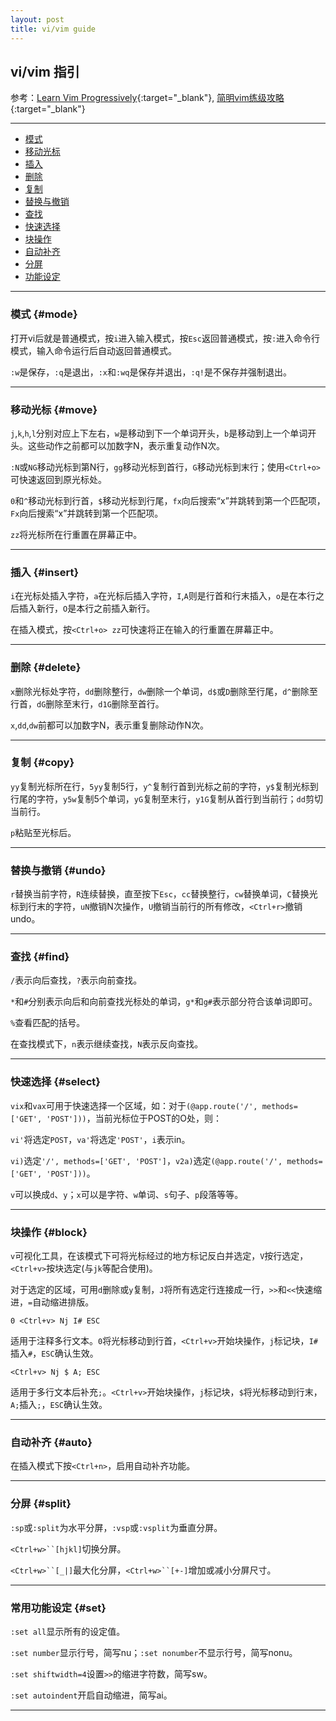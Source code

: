 ```yaml
---
layout: post
title: vi/vim guide
---
```

## vi/vim 指引

参考：[Learn Vim Progressively][ref1]{:target="_blank"}, [简明vim练级攻略][ref2]{:target="_blank"}

[ref1]:http://yannesposito.com/Scratch/en/blog/Learn-Vim-Progressively/
[ref2]:http://coolshell.cn/articles/5426.html

***

*   [模式](#mode)
*   [移动光标](#move)
*   [插入](#insert)
*   [删除](#delete)
*   [复制](#copy)
*   [替换与撤销](#undo)
*   [查找](#find)
*   [快速选择](#select)
*   [块操作](#block)
*   [自动补齐](#auto)
*   [分屏](#split)
*   [功能设定](#set)

***

### 模式 {#mode}

打开vi后就是普通模式，按`i`进入输入模式，按`Esc`返回普通模式，按`:`进入命令行模式，输入命令运行后自动返回普通模式。

`:w`是保存，`:q`是退出，`:x`和`:wq`是保存并退出，`:q!`是不保存并强制退出。

***

### 移动光标 {#move}

`j`,`k`,`h`,`l`分别对应上下左右，`w`是移动到下一个单词开头，`b`是移动到上一个单词开头。这些动作之前都可以加数字N，表示重复动作N次。

`:N`或`NG`移动光标到第N行，`gg`移动光标到首行，`G`移动光标到末行；使用`<Ctrl+o>`可快速返回到原光标处。

`0`和`^`移动光标到行首，`$`移动光标到行尾，`fx`向后搜索“x”并跳转到第一个匹配项，`Fx`向后搜索“x”并跳转到第一个匹配项。

`zz`将光标所在行重置在屏幕正中。

***

### 插入 {#insert}

`i`在光标处插入字符，`a`在光标后插入字符，`I`,`A`则是行首和行末插入，`o`是在本行之后插入新行，`O`是本行之前插入新行。

在插入模式，按`<Ctrl+o> zz`可快速将正在输入的行重置在屏幕正中。

***

### 删除 {#delete}

`x`删除光标处字符，`dd`删除整行，`dw`删除一个单词，`d$`或`D`删除至行尾，`d^`删除至行首，`dG`删除至末行，`d1G`删除至首行。

`x`,`dd`,`dw`前都可以加数字N，表示重复删除动作N次。

***

### 复制 {#copy}

`yy`复制光标所在行，`5yy`复制5行，`y^`复制行首到光标之前的字符，`y$`复制光标到行尾的字符，`y5w`复制5个单词，`yG`复制至末行，`y1G`复制从首行到当前行；`dd`剪切当前行。

`p`粘贴至光标后。

***

### 替换与撤销 {#undo}

`r`替换当前字符，`R`连续替换，直至按下`Esc`，`cc`替换整行，`cw`替换单词，`C`替换光标到行末的字符，`uN`撤销N次操作，`U`撤销当前行的所有修改，`<Ctrl+r>`撤销undo。

***

### 查找 {#find}

`/`表示向后查找，`?`表示向前查找。

`*`和`#`分别表示向后和向前查找光标处的单词，`g*`和`g#`表示部分符合该单词即可。

`%`查看匹配的括号。

在查找模式下，`n`表示继续查找，`N`表示反向查找。

***

### 快速选择 {#select}

`vix`和`vax`可用于快速选择一个区域，如：对于`(@app.route('/', methods=['GET', 'POST']))`，当前光标位于POST的O处，则：

`vi'`将选定`POST`，`va'`将选定`'POST'`，`i`表示in。

`vi)`选定`'/', methods=['GET', 'POST']`，`v2a)`选定`(@app.route('/', methods=['GET', 'POST']))`。

`v`可以换成`d`、`y`；`x`可以是字符、`w`单词、`s`句子、`p`段落等等。

***

### 块操作 {#block}

`v`可视化工具，在该模式下可将光标经过的地方标记反白并选定，`V`按行选定，`<Ctrl+v>`按块选定(与`jk`等配合使用)。

对于选定的区域，可用`d`删除或`y`复制，`J`将所有选定行连接成一行，`>>`和`<<`快速缩进，`=`自动缩进排版。

    0 <Ctrl+v> Nj I# ESC

适用于注释多行文本。`0`将光标移动到行首，`<Ctrl+v>`开始块操作，`j`标记块，`I# `插入`#`，`ESC`确认生效。

    <Ctrl+v> Nj $ A; ESC

适用于多行文本后补充`;`。`<Ctrl+v>`开始块操作，`j`标记块，`$`将光标移动到行末，`A;`插入`;`，`ESC`确认生效。

***

### 自动补齐 {#auto}

在插入模式下按`<Ctrl+n>`，启用自动补齐功能。

***

### 分屏 {#split}

`:sp`或`:split`为水平分屏，`:vsp`或`:vsplit`为垂直分屏。

`<Ctrl+w>``[hjkl]`切换分屏。

`<Ctrl+w>``[_|]`最大化分屏，`<Ctrl+w>``[+-]`增加或减小分屏尺寸。

***

### 常用功能设定 {#set}

`:set all`显示所有的设定值。

`:set number`显示行号，简写nu；`:set nonumber`不显示行号，简写nonu。

`:set shiftwidth=4`设置`>>`的缩进字符数，简写sw。

`:set autoindent`开启自动缩进，简写ai。

***